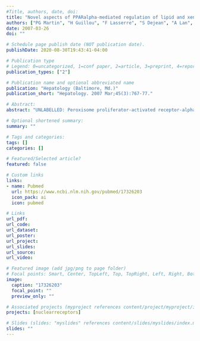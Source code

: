 ```yaml
---
#Title, authors, date, doi:
title: "Novel aspects of PPARalpha-mediated regulation of lipid and xenobiotic metabolism revealed through a nutrigenomic study."
authors: ["PG Martin", "H Guillou", "F Lasserre", "S Dejean", "A Lan", "JM Pascussi", "M Sancristobal", "P Legrand", "P Besse", "T Pineau"]
date: 2007-03-26
doi: ""

# Schedule page publish date (NOT publication date).
publishDate: 2020-08-30T19:43:41-04:00

# Publication type
# Legend: 0=uncategorized, 1=conf paper, 2=article, 3=preprint, 4=report, 5=book, 6=book chapter, 7=thesis, 8=patent
publication_types: ["2"]

# Publication name and optional abbreviated name
publication: "Hepatology (Baltimore, Md.)"
publication_short: "Hepatology. 2007 Mar;45(3):767-77."

# Abstract:
abstract: "UNLABELLED: Peroxisome proliferator-activated receptor-alpha (PPARalpha) is a major transcriptional regulator of lipid metabolism. It is activated by diverse chemicals such as fatty acids (FAs) and regulates the expression of numerous genes in organs displaying high FA catabolic rates, including the liver. The role of this nuclear receptor as a sensor of whole dietary fat intake has been inferred, mostly from high-fat diet studies. To delineate its function under low fat intake conditions (4.8% w/w), we studied the effects of five regimens with contrasted FA compositions on liver lipids and hepatic gene expression in wild-type and PPARalpha-deficient mice. Diets containing polyunsaturated FAs reduced hepatic fat stores in wild-type mice. Only sunflower, linseed, and fish oil diets lowered hepatic lipid stores in PPARalpha-/- mice, a model of progressive hepatic triglyceride accumulation. These beneficial effects were associated, in particular, with dietary regulation of Delta9-desaturase in both genotypes, and with a newly identified PPARalpha-dependent regulation of lipin. Furthermore, hepatic levels of 18-carbon essential FAs (C18:2omega6 and C18:3omega3) were elevated in PPARalpha-/- mice, possibly due to the observed reduction in expression of the Delta6-desaturase and of enoyl-coenzyme A isomerases. Effects of diet and genotype were also observed on the xenobiotic metabolism-related genes Cyp3a11 and CAR. CONCLUSION: Together, our results suggest that dietary FAs represent--even under low fat intake conditions--a beneficial strategy to reduce hepatic steatosis. Under such conditions, we established the role of PPARalpha as a dietary FA sensor and highlighted its importance in regulating hepatic FA content and composition."

# Optional shortened summary:
summary: ""

# Tags and categories:
tags: []
categories: []

# Featured/Selected article?
featured: false

# Custom links
links:
- name: Pubmed
  url: https://www.ncbi.nlm.nih.gov/pubmed/17326203
  icon_pack: ai
  icon: pubmed

# Links
url_pdf:
url_code:
url_dataset:
url_poster:
url_project:
url_slides:
url_source:
url_video:

# Featured image (add jpg/png to page folder)
# Focal points: Smart, Center, TopLeft, Top, TopRight, Left, Right, BottomLeft, Bottom, BottomRight
image: 
  caption: "17326203"
  focal_point: ""
  preview_only: ""

# Associated projects (myproject references content/project/myproject/index.md)
projects: [nuclearreceptors]

# Slides (slides: "myslides" references content/slides/myslides/index.md)
slides: ""
---
```

